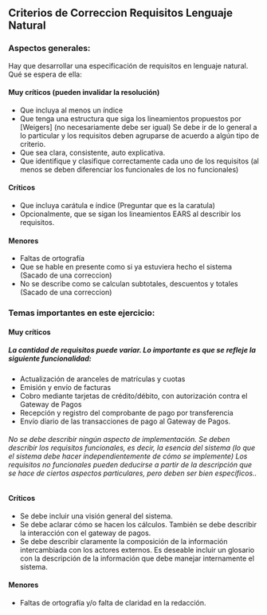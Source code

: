 ## Criterios de Correccion Requisitos Lenguaje Natural
### Aspectos generales:
Hay que desarrollar una especificación de requisitos en lenguaje natural. Qué se espera de ella:

#### Muy críticos (pueden invalidar la resolución)
* Que incluya al menos un índice
* Que tenga una estructura que siga los lineamientos propuestos por [Weigers] (no necesariamente debe ser igual) Se debe ir de lo general a lo particular y los requisitos deben agruparse de acuerdo a algún tipo de criterio.
* Que sea clara, consistente, auto explicativa.
* Que identifique y clasifique correctamente cada uno de los requisitos (al menos se deben diferenciar los funcionales de los no funcionales)

#### Críticos
* Que incluya carátula e índice (Preguntar que es la caratula)
* Opcionalmente, que se sigan los lineamientos EARS al describir los requisitos.

#### Menores
* Faltas de ortografía
* Que se hable en presente como si ya estuviera hecho el sistema (Sacado de una correccion)
* No se describe como se calculan subtotales, descuentos y totales (Sacado de una correccion)

### Temas importantes en este ejercicio:
#### Muy críticos
##### La cantidad de requisitos puede variar. Lo importante es que se refleje la siguiente funcionalidad:
- Actualización de aranceles de matrículas y cuotas
- Emisión y envío de facturas
- Cobro mediante tarjetas de crédito/débito, con autorización contra el Gateway de Pagos
- Recepción y registro del comprobante de pago por transferencia
- Envío diario de las transacciones de pago al Gateway de Pagos.

###### No se debe describir ningún aspecto de implementación. Se deben describir los requisitos funcionales, es decir, la esencia del sistema (lo que el sistema debe hacer independientemente de cómo se implemente) Los requisitos no funcionales pueden deducirse a partir de la descripción que se hace de ciertos aspectos particulares, pero deben ser bien específicos..

#### Críticos
* Se debe incluir una visión general del sistema.
* Se debe aclarar cómo se hacen los cálculos. También se debe describir la interacción con el gateway de pagos.
* Se debe describir claramente la composición de la información intercambiada con los actores externos. Es deseable incluir un glosario con la descripción de la información que debe manejar internamente el sistema.

#### Menores
* Faltas de ortografía y/o falta de claridad en la redacción.
